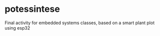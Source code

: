 # potessintese
Final activity for embedded systems classes, based on a smart plant plot using esp32
